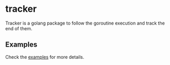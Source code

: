 # tracker

Tracker is a golang package to follow the goroutine execution and track the end of them.

## Examples

Check the [examples](/example/main.go) for more details.
